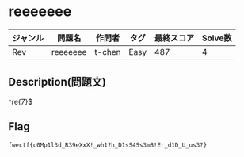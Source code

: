 # reeeeeee

|ジャンル|問題名|作問者|タグ|最終スコア|Solve数|
|---|---|---|---|---|---|
|Rev|reeeeeee|t-chen|Easy|487|4|
## Description(問題文)

^re{7}$

## Flag

`fwectf{c0Mp1l3d_R39eXxX!_wh1?h_D1sS4Ss3mB!Er_d1D_U_us3?}`

